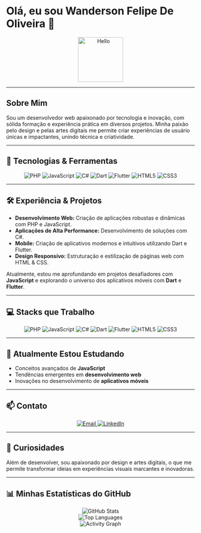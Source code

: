 # Olá, eu sou Wanderson Felipe De Oliveira 👋

<p align="center">
  <img src="https://media.giphy.com/media/hvRJCLFzcasrR4ia7z/giphy.gif" width="120" alt="Hello">
</p>

<hr>

## Sobre Mim

Sou um desenvolvedor web apaixonado por tecnologia e inovação, com sólida formação e experiência prática em diversos projetos. Minha paixão pelo design e pelas artes digitais me permite criar experiências de usuário únicas e impactantes, unindo técnica e criatividade.

<hr>

## 🚀 Tecnologias & Ferramentas

<div align="center">
  <img src="https://img.shields.io/badge/PHP-777BB4?style=for-the-badge&logo=php&logoColor=white" alt="PHP">
  <img src="https://img.shields.io/badge/JavaScript-F7DF1E?style=for-the-badge&logo=javascript&logoColor=black" alt="JavaScript">
  <img src="https://img.shields.io/badge/C%23-239120?style=for-the-badge&logo=csharp&logoColor=white" alt="C#">
  <img src="https://img.shields.io/badge/Dart-0175C2?style=for-the-badge&logo=dart&logoColor=white" alt="Dart">
  <img src="https://img.shields.io/badge/Flutter-02569B?style=for-the-badge&logo=flutter&logoColor=white" alt="Flutter">
  <img src="https://img.shields.io/badge/HTML5-E34F26?style=for-the-badge&logo=html5&logoColor=white" alt="HTML5">
  <img src="https://img.shields.io/badge/CSS3-1572B6?style=for-the-badge&logo=css3&logoColor=white" alt="CSS3">
</div>

<hr>

## 🛠️ Experiência & Projetos

- **Desenvolvimento Web:** Criação de aplicações robustas e dinâmicas com PHP e JavaScript.
- **Aplicações de Alta Performance:** Desenvolvimento de soluções com C#.
- **Mobile:** Criação de aplicativos modernos e intuitivos utilizando Dart e Flutter.
- **Design Responsivo:** Estruturação e estilização de páginas web com HTML & CSS.

Atualmente, estou me aprofundando em projetos desafiadores com **JavaScript** e explorando o universo dos aplicativos móveis com **Dart** e **Flutter**.

<hr>

## 💻 Stacks que Trabalho

<div align="center">
  <img src="https://img.shields.io/badge/PHP-777BB4?style=flat-square&logo=php&logoColor=white" alt="PHP">
  <img src="https://img.shields.io/badge/JavaScript-F7DF1E?style=flat-square&logo=javascript&logoColor=black" alt="JavaScript">
  <img src="https://img.shields.io/badge/C%23-239120?style=flat-square&logo=csharp&logoColor=white" alt="C#">
  <img src="https://img.shields.io/badge/Dart-0175C2?style=flat-square&logo=dart&logoColor=white" alt="Dart">
  <img src="https://img.shields.io/badge/Flutter-02569B?style=flat-square&logo=flutter&logoColor=white" alt="Flutter">
  <img src="https://img.shields.io/badge/HTML5-E34F26?style=flat-square&logo=html5&logoColor=white" alt="HTML5">
  <img src="https://img.shields.io/badge/CSS3-1572B6?style=flat-square&logo=css3&logoColor=white" alt="CSS3">
</div>

<hr>

## 🔭 Atualmente Estou Estudando

- Conceitos avançados de **JavaScript**
- Tendências emergentes em **desenvolvimento web**
- Inovações no desenvolvimento de **aplicativos móveis**

<hr>

## 📫 Contato

<div align="center">
  <a href="mailto:Wandersonfoliveira96@gmail.com">
    <img src="https://img.shields.io/badge/Email-D14836?style=for-the-badge&logo=gmail&logoColor=white" alt="Email">
  </a>
  <a href="https://www.linkedin.com/in/wandersonfelipedeoliveira">
    <img src="https://img.shields.io/badge/LinkedIn-0077B5?style=for-the-badge&logo=linkedin&logoColor=white" alt="LinkedIn">
  </a>
</div>

<hr>

## 🎨 Curiosidades

Além de desenvolver, sou apaixonado por design e artes digitais, o que me permite transformar ideias em experiências visuais marcantes e inovadoras.

<hr>

## 📊 Minhas Estatísticas do GitHub

<div align="center">
  <img src="https://github-readme-stats.vercel.app/api?username=SeuUsuario&show_icons=true&theme=radical" alt="GitHub Stats">
</div>

<div align="center">
  <img src="https://github-readme-stats.vercel.app/api/top-langs/?username=SeuUsuario&layout=compact&theme=radical" alt="Top Languages">
</div>

<div align="center">
  <img src="https://github-readme-activity-graph.cyclic.app/graph?username=SeuUsuario&theme=react-dark" alt="Activity Graph">
</div>
